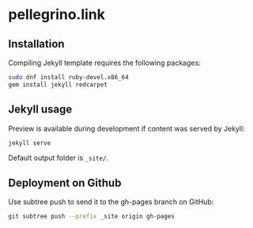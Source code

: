 # pellegrino.link

## Installation

Compiling Jekyll template requires the following packages:

```sh
sudo dnf install ruby-devel.x86_64
gem install jekyll redcarpet
```

## Jekyll usage

Preview is available during development if content was served by Jekyll:

```sh
jekyll serve
```

Default output folder is `_site/`.

## Deployment on Github

Use subtree push to send it to the gh-pages branch on GitHub:

```sh
git subtree push --prefix _site origin gh-pages
```
